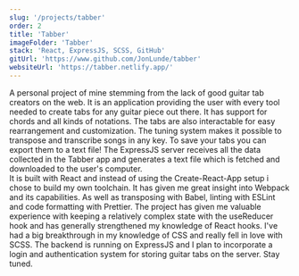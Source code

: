 ```yaml
---
slug: '/projects/tabber'
order: 2
title: 'Tabber'
imageFolder: 'Tabber'
stack: 'React, ExpressJS, SCSS, GitHub'
gitUrl: 'https://www.github.com/JonLunde/tabber'
websiteUrl: 'https://tabber.netlify.app/'
---
```


A personal project of mine stemming from the lack of good guitar tab creators on the web.
It is an application providing the user with every tool needed to create tabs for any guitar
piece out there. It has support for chords and all kinds of notations. The tabs are also 
interactable for easy rearrangement and customization. The tuning system makes it possible
to transpose and transcribe songs in any key. To save your tabs you can export them to a text file!
The ExpressJS server receives all the data collected in the Tabber app and generates a text file which
is fetched and downloaded to the user's computer.
\
It is built with React and instead of using the Create-React-App setup i chose to build my own toolchain. It has given me great insight into Webpack and its capabilities. As well as transposing with Babel, linting with ESLint and code formatting with Prettier. The project has given me valuable experience with keeping a relatively complex 
state with the useReducer hook and has generally strengthened my knowledge of React hooks.
I've had a big breakthrough in my knowledge of CSS and really fell in love with SCSS. 
The backend is running on ExpressJS and I plan to incorporate a login and authentication system for
storing guitar tabs on the server. Stay tuned.
